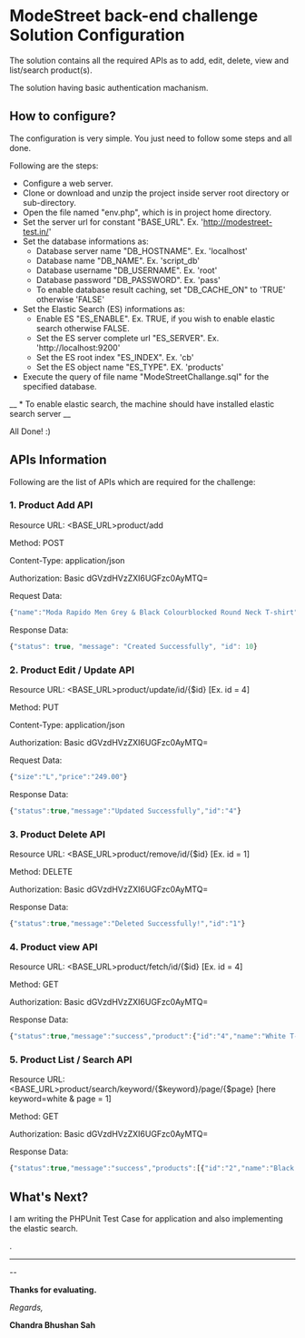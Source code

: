 ModeStreet back-end challenge Solution Configuration
=======================

The solution contains all the required APIs as to add, edit, delete, view and list/search product(s).

The solution having basic authentication machanism.


## How to configure?

The configuration is very simple. You just need to follow some steps and all done.

Following are the steps:

- Configure a web server.
- Clone or download and unzip the project inside server root directory or sub-directory.
- Open the file named "env.php", which is in project home directory.
- Set the server url for constant "BASE_URL". Ex. 'http://modestreet-test.in/'
- Set the database informations as:
    - Database server name "DB_HOSTNAME". Ex. 'localhost'
    - Database name "DB_NAME". Ex. 'script_db'
    - Database username "DB_USERNAME". Ex. 'root'
    - Database password "DB_PASSWORD". Ex. 'pass'
    - To enable database result caching, set "DB_CACHE_ON" to 'TRUE' otherwise 'FALSE'
- Set the Elastic Search (ES) informations as:
    - Enable ES "ES_ENABLE". Ex. TRUE, if you wish to enable elastic search otherwise FALSE.
    - Set the ES server complete url "ES_SERVER". Ex. 'http://localhost:9200'
    - Set the ES root index "ES_INDEX". Ex. 'cb'
    - Set the ES object name "ES_TYPE". EX. 'products'
- Execute the query of file name "ModeStreetChallange.sql" for the specified database.

__ * To enable elastic search, the machine should have installed elastic search server __

All Done! :)

## APIs Information

Following are the list of APIs which are required for the challenge:

### 1. Product Add API
Resource URL: <BASE_URL>product/add

Method: POST

Content-Type: application/json

Authorization: Basic dGVzdHVzZXI6UGFzc0AyMTQ=

Request Data:
```javascript
{"name":"Moda Rapido Men Grey & Black Colourblocked Round Neck T-shirt","size":"S","price":"479","descriptions":"Grey, black and maroon colourblocked T-shirt, has a round neck, long sleeves","images":"https://assets.myntassets.com/h_1440,q_100,w_1080/v1/assets/images/1829113/2018/2/6/11517896032192-Moda-Rapido-Men-Grey--Black-Colourblocked-Round-Neck-T-shirt-3821517896032055-1.jpg","category_id":1,"status":"Y"}
```

Response Data:
```javascript
{"status": true, "message": "Created Successfully", "id": 10}
```


### 2. Product Edit / Update API
Resource URL: <BASE_URL>product/update/id/{$id}         [Ex. id = 4]

Method: PUT

Content-Type: application/json

Authorization: Basic dGVzdHVzZXI6UGFzc0AyMTQ=

Request Data:
```javascript
{"size":"L","price":"249.00"}
```

Response Data:
```javascript
{"status":true,"message":"Updated Successfully","id":"4"}
```


### 3. Product Delete API
Resource URL: <BASE_URL>product/remove/id/{$id}     [Ex. id = 1]

Method: DELETE

Authorization: Basic dGVzdHVzZXI6UGFzc0AyMTQ=

Response Data:
```javascript
{"status":true,"message":"Deleted Successfully!","id":"1"}
```


### 4. Product view API
Resource URL: <BASE_URL>product/fetch/id/{$id}  [Ex. id = 4]

Method: GET

Authorization: Basic dGVzdHVzZXI6UGFzc0AyMTQ=

Response Data:
```javascript
{"status":true,"message":"success","product":{"id":"4","name":"White T-shirt","descriptions":"100 % cotton. Regural Fit","available_size":"S","price":"219.00","image":"https:\/\/i.ebayimg.com\/images\/g\/vTwAAOxydlFS-loL\/s-l300.jpg","category":"T-Shirts"}}
```


### 5. Product List / Search API
Resource URL: <BASE_URL>product/search/keyword/{$keyword}/page/{$page} [here keyword=white & page = 1]

Method: GET

Authorization: Basic dGVzdHVzZXI6UGFzc0AyMTQ=

Response Data:
```javascript
{"status":true,"message":"success","products":[{"id":"2","name":"Black n White T-shirt","available_size":"L","price":"329.00","image":null,"category":"T-Shirts"},{"id":"4","name":"White T-shirt","available_size":"L","price":"249.00","image":"https:\/\/i.ebayimg.com\/images\/g\/vTwAAOxydlFS-loL\/s-l300.jpg","category":"T-Shirts"},{"id":"6","name":"Formal Shirt","available_size":"40","price":"999.00","image":null,"category":"Shirts"}]}
```


## What's Next?
I am writing the PHPUnit Test Case for application and also implementing the elastic search.

.

---------------------------

--

__Thanks for evaluating.__


*Regards,*

**Chandra Bhushan Sah**
